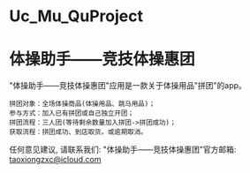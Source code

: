 # Uc_Mu_QuProject
# 体操助手——竞技体操惠团

  "体操助手——竞技体操惠团"应用是一款关于体操用品"拼团"的app。

    拼团对象：全场体操商品(体操用品、跳马用品)；
    参与方式：加入已有拼团或自己独立开团；
    拼团流程：三人团(等待剩余数量加入拼团->拼团成功)；
    获取流程：拼团成功、到店取货。或逾期取消。

   任何意见建议, 请联系我们: 
   "体操助手——竞技体操惠团"官方邮箱: taoxiongzxc@icloud.com
